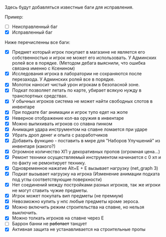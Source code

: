 Здесь будут добавляться известные баги для исправления.

Пример:
- [ ] Неисправленный баг
- [x] Исправленный баг

Ниже перечисленны все баги:
- [x] Предмет который игрок покупает в магазине не является его собственностью и игрок не может его использовать. У Админских ролей все в порядке. (Методом дебага выяснили, что ошибка связана именно с Ксенином)
- [x] Исследования игрока в лаборатории не сохраняются после перезахода. У Админских ролей все в порядке.
- [x] Молоток наносит чистый урон игрокам в безопасной зоне. 
- [x] Подкат позволяет летать по карте, убирает всякую нужду в транспортных средствах.
- [x] У обычных игроков система не может найти свободных слотов в инвентаре
- [x] При подкате баг анимации и игрок тупо едет на жопе
- [x] Неверное отображение кол-ва оружия в инвентаре
- [x] Можно выпихивать игроков со спавна пинком
- [x] Анимация удара инструментом на спавне ломается при ударе
- [x] Убрать дроп денег и опыта с разработчиков
- [x] Добавить функцию - поставить в мире для "Наборов Улучшений" из инвентаря (какого?)
- [x] Огромное количество ХП у декоративных пропов (огромная цена...)
- [x] Ремонт техники осуществляемый инструментом начинается с 0 хп и по факту не ремонтирует технику. 
- [x] Одновременное нажатие Alt+E + E вызывает нагрузку (net_graph 3)
- [x] Подкат вызывает нагрузку на игрока (Изменение анимации подката под углы соответствующие поверхности)
- [x] Нет соединений между постройками разных игроков, так же игроки не могут ставить чужие предметы.
- [x] Игрок может покупать вип предметы (не премиум)
- [x] Невозможно купить у нпс любые предметы кроме зероса.
- [x] Можно включить режим строительства на спавне, но нельзя выключить.
- [x] Можно толкать игроков на спавне через Е
- [ ] Баррон банни не ~~работает~~ танцует
- [x] Активная защита не устанавливается на строительные пропы
